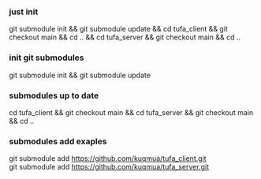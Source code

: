 ### just init
git submodule init && git submodule update && cd tufa_client && git checkout main && cd .. && cd tufa_server && git checkout main && cd ..

### init git submodules
git submodule init && git submodule update

### submodules up to date
cd tufa_client && git checkout main && cd tufa_server && git checkout main && cd ..

### submodules add exaples
git submodule add https://github.com/kuqmua/tufa_client.git <br/>
git submodule add https://github.com/kuqmua/tufa_server.git <br/>

